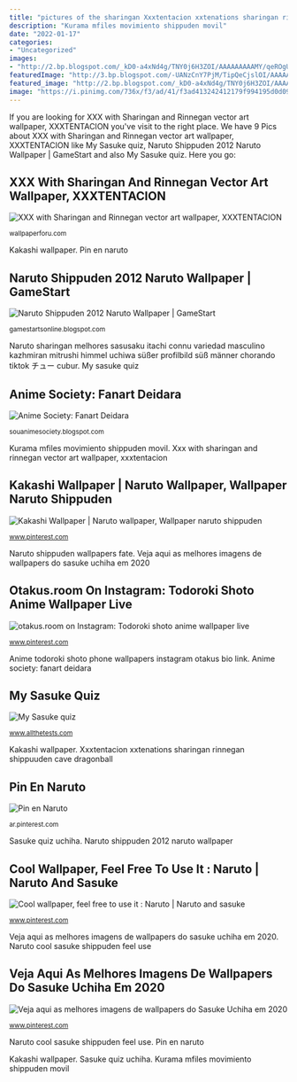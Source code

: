 ```yaml
---
title: "pictures of the sharingan Xxxtentacion xxtenations sharingan rinnegan shippuuden cave dragonball"
description: "Kurama mfiles movimiento shippuden movil"
date: "2022-01-17"
categories:
- "Uncategorized"
images:
- "http://2.bp.blogspot.com/_kD0-a4xNd4g/TNY0j6H3ZOI/AAAAAAAAAMY/qeROgU8iKks/s1600/Deiadara-05.jpg"
featuredImage: "http://3.bp.blogspot.com/-UANzCnY7PjM/TipQeCjslOI/AAAAAAAAAyA/qIDKwmY3LvU/s1600/naruto-shippuden-wallpapers-339.jpg"
featured_image: "http://2.bp.blogspot.com/_kD0-a4xNd4g/TNY0j6H3ZOI/AAAAAAAAAMY/qeROgU8iKks/s1600/Deiadara-05.jpg"
image: "https://i.pinimg.com/736x/f3/ad/41/f3ad413242412179f994195d0d099bef.jpg"
---
```


If you are looking for XXX with Sharingan and Rinnegan vector art wallpaper, XXXTENTACION you've visit to the right place. We have 9 Pics about XXX with Sharingan and Rinnegan vector art wallpaper, XXXTENTACION like My Sasuke quiz, Naruto Shippuden 2012 Naruto Wallpaper | GameStart and also My Sasuke quiz. Here you go:

## XXX With Sharingan And Rinnegan Vector Art Wallpaper, XXXTENTACION

![XXX with Sharingan and Rinnegan vector art wallpaper, XXXTENTACION](https://wallpaperforu.com/wp-content/uploads/2020/08/vector-wallpaper-20082715085391080x1920.jpg "Anime society: fanart deidara")

<small>wallpaperforu.com</small>

Kakashi wallpaper. Pin en naruto

## Naruto Shippuden 2012 Naruto Wallpaper | GameStart

![Naruto Shippuden 2012 Naruto Wallpaper | GameStart](http://3.bp.blogspot.com/-UANzCnY7PjM/TipQeCjslOI/AAAAAAAAAyA/qIDKwmY3LvU/s1600/naruto-shippuden-wallpapers-339.jpg "Sasuke quiz uchiha")

<small>gamestartsonline.blogspot.com</small>

Naruto sharingan melhores sasusaku itachi connu variedad masculino kazhmiran mitrushi himmel uchiwa süßer profilbild süß männer chorando tiktok チュー cubur. My sasuke quiz

## Anime Society: Fanart Deidara

![Anime Society: Fanart Deidara](http://2.bp.blogspot.com/_kD0-a4xNd4g/TNY0j6H3ZOI/AAAAAAAAAMY/qeROgU8iKks/s1600/Deiadara-05.jpg "Anime society: fanart deidara")

<small>souanimesociety.blogspot.com</small>

Kurama mfiles movimiento shippuden movil. Xxx with sharingan and rinnegan vector art wallpaper, xxxtentacion

## Kakashi Wallpaper | Naruto Wallpaper, Wallpaper Naruto Shippuden

![Kakashi Wallpaper | Naruto wallpaper, Wallpaper naruto shippuden](https://i.pinimg.com/736x/0f/8c/f0/0f8cf0465977cfdedb9f6b84b51b926e.jpg "Anime society: fanart deidara")

<small>www.pinterest.com</small>

Naruto shippuden wallpapers fate. Veja aqui as melhores imagens de wallpapers do sasuke uchiha em 2020

## Otakus.room On Instagram: Todoroki Shoto Anime Wallpaper Live

![otakus.room on Instagram: Todoroki shoto anime wallpaper live](https://i.pinimg.com/736x/67/5b/31/675b318a7f0022fe6802faf00fc1be06.jpg "Kakashi wallpaper")

<small>www.pinterest.com</small>

Anime todoroki shoto phone wallpapers instagram otakus bio link. Anime society: fanart deidara

## My Sasuke Quiz

![My Sasuke quiz](http://www.allthetests.com/quiz25/picture/pic_1202851342_1.jpg "Kurama mfiles movimiento shippuden movil")

<small>www.allthetests.com</small>

Kakashi wallpaper. Xxxtentacion xxtenations sharingan rinnegan shippuuden cave dragonball

## Pin En Naruto

![Pin en Naruto](https://i.pinimg.com/736x/b8/73/e3/b873e354f630e1c6e93b1f59e17beff3.jpg "Naruto shippuden 2012 naruto wallpaper")

<small>ar.pinterest.com</small>

Sasuke quiz uchiha. Naruto shippuden 2012 naruto wallpaper

## Cool Wallpaper, Feel Free To Use It : Naruto | Naruto And Sasuke

![Cool wallpaper, feel free to use it : Naruto | Naruto and sasuke](https://i.pinimg.com/736x/1a/32/36/1a3236054db84a84bfa30760ba8edd4e.jpg "Pin en naruto")

<small>www.pinterest.com</small>

Veja aqui as melhores imagens de wallpapers do sasuke uchiha em 2020. Naruto cool sasuke shippuden feel use

## Veja Aqui As Melhores Imagens De Wallpapers Do Sasuke Uchiha Em 2020

![Veja aqui as melhores imagens de wallpapers do Sasuke Uchiha em 2020](https://i.pinimg.com/736x/f3/ad/41/f3ad413242412179f994195d0d099bef.jpg "Veja aqui as melhores imagens de wallpapers do sasuke uchiha em 2020")

<small>www.pinterest.com</small>

Naruto cool sasuke shippuden feel use. Pin en naruto

Kakashi wallpaper. Sasuke quiz uchiha. Kurama mfiles movimiento shippuden movil
